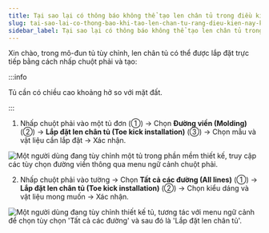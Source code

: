 ```yaml
---
title: Tại sao lại có thông báo không thể tạo len chân tủ trong điều kiện này?
slug: tai-sao-lai-co-thong-bao-khi-tao-len-chan-tu-rang-dieu-kien-nay-khong-the-tao-ra-len-chan-tu
sidebar_label: Tại sao lại có thông báo không thể tạo len chân tủ trong điều kiện này?
---
```


Xin chào, trong mô-đun tủ tùy chỉnh, len chân tủ có thể được lắp đặt trực tiếp bằng cách nhấp chuột phải và tạo:

:::info

Tủ cần có chiều cao khoảng hở so với mặt đất.

:::

1. Nhấp chuột phải vào một tủ đơn (①) -> Chọn **Đường viền (Molding)** (②) -> **Lắp đặt len chân tủ (Toe kick installation)** (③) -> Chọn mẫu và vật liệu cần lắp đặt -> Xác nhận.

![Một người dùng đang tùy chỉnh một tủ trong phần mềm thiết kế, truy cập các tùy chọn đường viền thông qua menu ngữ cảnh chuột phải.](https://storage.googleapis.com/jegavn_kb/images/b364b878-8d9e-490c-91e0-472579a77e53.png)

2. Nhấp chuột phải vào tường -> Chọn **Tất cả các đường (All lines)** (①) -> **Lắp đặt len chân tủ (Toe kick installation)** (②) -> Chọn kiểu dáng và vật liệu mong muốn -> Xác nhận.

![Một người dùng đang tùy chỉnh thiết kế tủ, tương tác với menu ngữ cảnh để chọn tùy chọn 'Tất cả các đường' và sau đó là 'Lắp đặt len chân tủ'.](https://storage.googleapis.com/jegavn_kb/images/6feb5dc8-7ee2-4e2e-ad90-d3a333af5933.png)